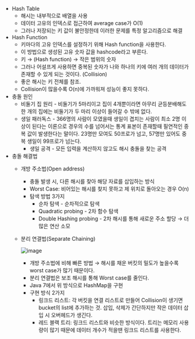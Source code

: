 - Hash Table
    - 해시는 내부적으로 배열을 사용
    - 데이터 고유의 인덱스로 접근하여 average case가 O(1)
    - 그러나 저장되는 키 값이 불안정한데 이러한 문제를 특정 알고리즘으로 해결
- Hash Function
    - 키마다의 고유 인덱스를 설정하기 위해 Hash function을 사용한다.
    - 이 방법으로 생성된 고유 숫자 값을 hashcode라고 부른다.
    - 키 → (Hash function) → 작은 범위의 숫자
    - 그러나 어설프게 사용하면 중복된 숫자가 나와 하나의 키에 여러 개의 데이터가 존재할 수 있게 되는 것이다. (Collision)
    - 좋은 해시는 키 전체를 참조.
    - Collision이 많을수록 O(n)에 가까워져 성능이 좋지 못하다.
- 충돌 원인
    - 비둘기 집 원리 - 비둘기가 5마리이고 집이 4개뿐이라면 아무리 균등분배해도 한 개의 집에는 비둘기가 두 마리 이상이 들어갈 수 밖에 없다.
    - 생일 패러독스 - 366명의 사람이 모였을때 생일이 겹치는 사람이 최소 2명 이상이 된다는 이론으로 경우의 수를 넘어서는 통계 표본이 존재할때 필연적인 중복 값이 발생한다는 말이다. 23명만 모여도 50프로가 넘고, 57명만 있어도 중복 생일이 99프로가 넘는다.
        - 생일 공격 - 모든 입력을 계산하지 않고도 해시 충돌을 찾는 공격
- 충돌 해결법
    - 개방 주소법(Open address)
        - 충돌 발생 시, 다른 해시를 찾아 해당 자료를 삽입하는 방식
        - Worst Case: 비어있는 해시를 찾지 못하고 제 위치로 돌아오는 경우 O(n)
        - 탐색 방법 3가지
            - 순차 탐색 - 순차적으로 탐색
            - Quadratic probing - 2차 함수 탐색
            - Double Hashing probing - 2차 해시를 통해 새로운 주소 할당 → 더 많은 연산 소모
    - 분리 연결법(Separate Chaining)
        
        ![image](https://user-images.githubusercontent.com/58693617/158063295-9200be91-fd2c-4734-8d20-2b6a34c6b3fc.png)
        
        - 개방 주소법에 비해 빠른 방법 → 해시를 채운 버킷의 밀도가 높을수록 worst case가 많기 때문이다.
        - 분리 연결법은 보조 해시를 통해 Worst case를 줄인다.
        - Java 7에서 위 방식으로 HashMap을 구현
        - 구현 방식 2가지
            - 링크드 리스트: 각 버킷을 연결 리스트로 만들어 Collision이 생기면 bucket의 list에 추가하는 것. 삽입, 삭제가 간단하지만 작은 데이터 삽입 시 오버헤드가 생긴다.
            - 레드 블랙 트리: 링크드 리스트와 비슷한 방식이다. 트리는 메모리 사용량이 많기 때문에 데이터 개수가 적을땐 링크드 리스트를 사용한다.
